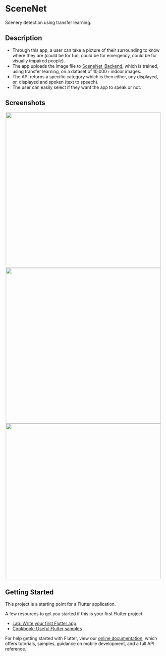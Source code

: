 # SceneNet

Scenery detection using transfer learning.

## Description

- Through this app, a user can take a picture of their surrounding to know where they are (could be for fun, could be for emergency, could be for visually impaired people).
- The app uploads the image file to [SceneNet_Backend](https://github.com/Saransh-cpp/SceneNet-Backend), which is trained, using transfer learning, on a dataset of 10,000+ indoor images.
- The API returns a specific category which is then either, ony displayed, or, displayed and spoken (text to speech).
- The user can easily select if they want the app to speak or not.


## Screenshots

<p float="left" align="center">

  <img src="https://user-images.githubusercontent.com/74055102/144904986-22407d8a-92a3-45ae-b175-10943aab3304.png" height=500/>
  <img src="https://user-images.githubusercontent.com/74055102/144904994-472460fc-3761-42b1-abb7-d0dc275da79b.png" height=500/>
  <img src="https://user-images.githubusercontent.com/74055102/144904990-1617b4e3-1c41-4505-80e0-20d87f26922c.png" height=500/>
           
</p>



## Getting Started

This project is a starting point for a Flutter application.

A few resources to get you started if this is your first Flutter project:

- [Lab: Write your first Flutter app](https://flutter.dev/docs/get-started/codelab)
- [Cookbook: Useful Flutter samples](https://flutter.dev/docs/cookbook)

For help getting started with Flutter, view our
[online documentation](https://flutter.dev/docs), which offers tutorials,
samples, guidance on mobile development, and a full API reference.

